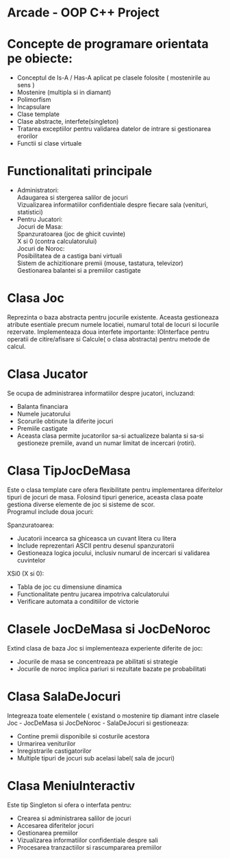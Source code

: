 # Arcade -  OOP C++ Project
# Concepte de programare orientata pe obiecte:
* Conceptul de Is-A  / Has-A aplicat pe clasele folosite ( mostenirile au sens )
* Mostenire (multipla si in diamant)
* Polimorfism
* Incapsulare
* Clase template
* Clase abstracte, interfete(singleton)
* Tratarea exceptiilor pentru validarea datelor de intrare si gestionarea erorilor
* Functii si clase virtuale
# Functionalitati principale
* Administratori:<br />
Adaugarea si stergerea salilor de jocuri<br />
Vizualizarea informatiilor confidentiale despre fiecare sala (venituri, statistici)
* Pentru Jucatori:<br />
  Jocuri de Masa:<br />
Spanzuratoarea (joc de ghicit cuvinte)<br />
X si 0 (contra calculatorului)<br />
  Jocuri de Noroc:<br />
Posibilitatea de a castiga bani virtuali<br />
Sistem de achizitionare premii (mouse, tastatura, televizor)<br />
Gestionarea balantei si a premiilor castigate<br />
# Clasa Joc
Reprezinta o baza abstracta pentru jocurile existente. Aceasta gestioneaza atribute esentiale precum numele locatiei, numarul total de locuri si locurile rezervate. Implementeaza doua interfete importante: IOInterface pentru operatii de citire/afisare si Calcule( o clasa abstracta) pentru metode de calcul.
# Clasa Jucator 
Se ocupa de administrarea informatiilor despre jucatori, incluzand:
* Balanta financiara
* Numele jucatorului
* Scorurile obtinute la diferite jocuri
* Premiile castigate
* Aceasta clasa permite jucatorilor sa-si actualizeze balanta si sa-si gestioneze premiile, avand un numar limitat de incercari (rotiri).
# Clasa TipJocDeMasa 
Este o clasa template care ofera flexibilitate pentru implementarea diferitelor tipuri de jocuri de masa. Folosind tipuri generice, aceasta clasa poate gestiona diverse elemente de joc si sisteme de scor.<br />
Programul include doua jocuri:<br />

Spanzuratoarea:<br />

* Jucatorii incearca sa ghiceasca un cuvant litera cu litera<br />
* Include reprezentari ASCII pentru desenul spanzuratorii<br />
* Gestioneaza logica jocului, inclusiv numarul de incercari si validarea cuvintelor<br />

XSi0 (X si 0): <br />

* Tabla de joc cu dimensiune dinamica<br />
* Functionalitate pentru jucarea impotriva calculatorului<br />
* Verificare automata a conditiilor de victorie<br />


# Clasele JocDeMasa si JocDeNoroc 
Extind clasa de baza Joc si implementeaza experiente diferite de joc:<br />

* Jocurile de masa se concentreaza pe abilitati si strategie<br />
* Jocurile de noroc implica pariuri si rezultate bazate pe probabilitati<br />

# Clasa SalaDeJocuri 
Integreaza toate elementele ( existand o mostenire tip diamant intre clasele Joc - JocDeMasa si JocDeNoroc - SalaDeJocuri si gestioneaza:<br />

* Contine premii disponibile si costurile acestora
* Urmarirea veniturilor
* Inregistrarile castigatorilor
* Multiple tipuri de jocuri sub acelasi label( sala de jocuri)

# Clasa MeniuInteractiv 
Este tip Singleton si ofera o interfata pentru:<br />

* Crearea si administrarea salilor de jocuri
* Accesarea diferitelor jocuri
* Gestionarea premiilor
* Vizualizarea informatiilor confidentiale despre sali
* Procesarea tranzactiilor si rascumpararea premiilor

